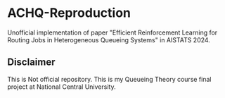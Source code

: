 # ACHQ-Reproduction
Unofficial implementation of paper "Efficient Reinforcement Learning for Routing Jobs in Heterogeneous Queueing Systems" in AISTATS 2024.

## Disclaimer 
This is Not official repository.
This is my Queueing Theory course final project at National Central University.
